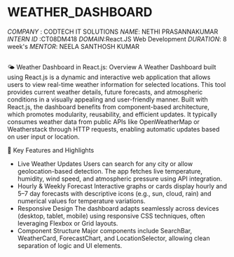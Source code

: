 # WEATHER_DASHBOARD
*COMPANY* : CODTECH IT SOLUTIONS
*NAME*: NETHI PRASANNAKUMAR
*INTERN ID* :CT08DM418
*DOMAIN*:React.JS Web Development 
*DURATION*: 8 week's 
*MENTOR*: NEELA SANTHOSH KUMAR
##
🌤️ Weather Dashboard in React.js: Overview
A Weather Dashboard built using React.js is a dynamic and interactive web application that allows users to view real-time weather information for selected locations. This tool provides current weather details, future forecasts, and atmospheric conditions in a visually appealing and user-friendly manner.
Built with React.js, the dashboard benefits from component-based architecture, which promotes modularity, reusability, and efficient updates. It typically consumes weather data from public APIs like OpenWeatherMap or Weatherstack through HTTP requests, enabling automatic updates based on user input or location.

🧩 Key Features and Highlights
- Live Weather Updates
Users can search for any city or allow geolocation-based detection. The app fetches live temperature, humidity, wind speed, and atmospheric pressure using API integration.
- Hourly & Weekly Forecast
Interactive graphs or cards display hourly and 5–7 day forecasts with descriptive icons (e.g., sun, cloud, rain) and numerical values for temperature variations.
- Responsive Design
The dashboard adapts seamlessly across devices (desktop, tablet, mobile) using responsive CSS techniques, often leveraging Flexbox or Grid layouts.
- Component Structure
Major components include SearchBar, WeatherCard, ForecastChart, and LocationSelector, allowing clean separation of logic and UI elements.
